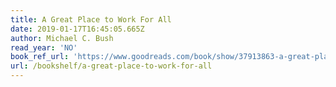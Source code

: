 ```yaml
---
title: A Great Place to Work For All
date: 2019-01-17T16:45:05.665Z
author: Michael C. Bush
read_year: 'NO'
book_ref_url: 'https://www.goodreads.com/book/show/37913863-a-great-place-to-work-for-all'
url: /bookshelf/a-great-place-to-work-for-all
---
```


